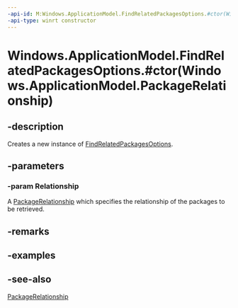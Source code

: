 ```yaml
---
-api-id: M:Windows.ApplicationModel.FindRelatedPackagesOptions.#ctor(Windows.ApplicationModel.PackageRelationship)
-api-type: winrt constructor
---
```


# Windows.ApplicationModel.FindRelatedPackagesOptions.#ctor(Windows.ApplicationModel.PackageRelationship)

<!--
public FindRelatedPackagesOptions (Windows.ApplicationModel.PackageRelationship Relationship);
-->

## -description

Creates a new instance of [FindRelatedPackagesOptions](findrelatedpackagesoptions.md).

## -parameters

### -param Relationship

A [PackageRelationship](packagerelationship.md) which specifies the relationship of the packages to be retrieved.

## -remarks

## -examples

## -see-also

[PackageRelationship](packagerelationship.md)
